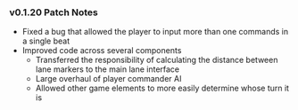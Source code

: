### v0.1.20 Patch Notes 
* Fixed a bug that allowed the player to input more than one commands in a single beat
* Improved code across several components
    * Transferred the responsibility of calculating the distance between lane markers to the main lane interface
    * Large overhaul of player commander AI
    * Allowed other game elements to more easily determine whose turn it is
